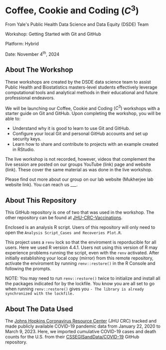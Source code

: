 # Coffee, Cookie and Coding $\left(C^3\right)$

From Yale's Public Health Data Science and Data Equity (DSDE) Team

Workshop: Getting Started with Git and GitHub

Platform: Hybrid

Date: November $4^{\text{th}}$, 2024

## About The Workshop

These workshops are created by the DSDE data science team to assist Public Health and Biostatistics masters-level students effectively leverage computational tools and analytical methods in their educational and future professional endeavors.

We will be launching our Coffee, Cookie and Coding $\left(C^3\right)$ workshops with a starter guide on Git and GitHub. Upon completing the workshop, you will be able to: 

- Understand why it is good to learn to use Git and GitHub. 
- Configure your local Git and personal GitHub accounts and set up security keys. 
- Learn how to share and contribute to projects with an example created in RStudio.

The live workshop is not recorded, however, videos that complement the live session are posted on our groups YouTube (link) page and website (link). These cover the same material as was done in the live workshop.

Please find out more about our group on our lab website (Mukherjee lab website link). You can reach us \_\_\_.

## About This Repository

This GitHub repository is one of two that was used in the workshop. The other repository can be found at [JHU-CRC-Vaccinations](https://github.com/ysph-dsde/JHU-CRC-Vaccinations).

Enclosed is an analysis R script. Users of this repository will only need to open the `Analysis Script_Cases and Recoveries Plot.R`.

This project uses a `renv` lock so that the enviroment is reporducible for all users. Here we used R version 4.4.1. Users not using this version of R may experience problems running the script, even with the `renv` activated. After initially establishing your local copy (mirror) from this remote repository, activate the enviroment by running `renv::restore()` in the R Console and following the prompts.

NOTE: You may need to run `renv::restore()` twice to initialize and install all the packages indicated for by the lockfile. You know you are all set to go when running `renv::restore()` gives you `- The library is already synchronized with the lockfile.`

## About The Data Used

The [Johns Hopkins Coronavirus Resource Center](https://coronavirus.jhu.edu/) (JHU CRC) tracked and made publicly available COVID-19 pandemic data from January 22, 2020 to March 9, 2023. Here, we imported cumulative COVID-19 cases and death counts for the U.S. from their [CSSEGISandData/COVID-19](https://github.com/CSSEGISandData/COVID-19) GitHub repository. 

